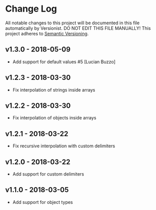 # Change Log

All notable changes to this project will be documented in this file
automatically by Versionist. DO NOT EDIT THIS FILE MANUALLY!
This project adheres to [Semantic Versioning](http://semver.org/).

## v1.3.0 - 2018-05-09

* Add support for default values #5 [Lucian Buzzo]

## v1.2.3 - 2018-03-30

- Fix interpolation of strings inside arrays

## v1.2.2 - 2018-03-30

- Fix interpolation of objects inside arrays

## v1.2.1 - 2018-03-22

- Fix recursive interpolation with custom delimiters

## v1.2.0 - 2018-03-22

- Add support for custom delimiters

## v1.1.0 - 2018-03-05

- Add support for object types
